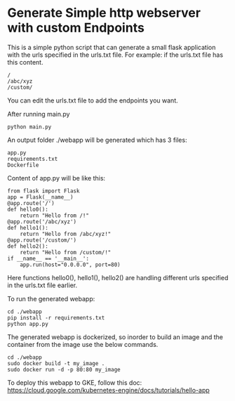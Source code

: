 # Generate Simple http webserver with custom Endpoints
This is a simple python script that can generate a small flask application with the urls specified in the urls.txt file.
For example:
if the urls.txt file has this content.
```
/
/abc/xyz
/custom/
```
You can edit the urls.txt file to add the endpoints you want.

After running main.py
```
python main.py
```

An output folder ./webapp will be generated which has 3 files:

```
app.py
requirements.txt
Dockerfile
```

Content of app.py will be like this:

```
from flask import Flask
app = Flask(__name__)
@app.route('/')
def hello0():
	return "Hello from /!"
@app.route('/abc/xyz')
def hello1():
	return "Hello from /abc/xyz!"
@app.route('/custom/')
def hello2():
	return "Hello from /custom/!"
if __name__ == '__main__':
	app.run(host="0.0.0.0", port=80)
```

Here functions hello0(), hello1(), hello2() are handling different urls specified in the urls.txt file earlier.

To run the generated webapp:

```
cd ./webapp
pip install -r requirements.txt
python app.py
```

The generated webapp is dockerized, so inorder to build an image and the container from the image use the below commands.


```
cd ./webapp
sudo docker build -t my_image .
sudo docker run -d -p 80:80 my_image
```

To deploy this webapp to GKE, follow this doc: https://cloud.google.com/kubernetes-engine/docs/tutorials/hello-app
